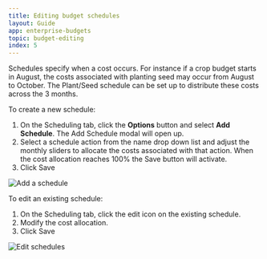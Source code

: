 ```yaml
---
title: Editing budget schedules
layout: Guide
app: enterprise-budgets
topic: budget-editing
index: 5
---
```


Schedules specify when a cost occurs. For instance if a crop budget starts in August, the costs associated with planting seed may occur from August to October. The Plant/Seed schedule can be set up to distribute these costs across the 3 months.

To create a new schedule:

1. On the Scheduling tab, click the **Options** button and select **Add Schedule**. The Add Schedule modal will open up.
2. Select a schedule action from the name drop down list and adjust the monthly sliders to allocate the costs associated with that action. When the cost allocation reaches 100% the Save button will activate.
3. Click Save

![Add a schedule](/images/guides/enterprise-budgets/add_schedule.jpg)

To edit an existing schedule:

1. On the Scheduling tab, click the edit icon on the existing schedule.
2. Modify the cost allocation.
3. Click Save

![Edit schedules](/images/guides/enterprise-budgets/edit_schedules.jpg)
